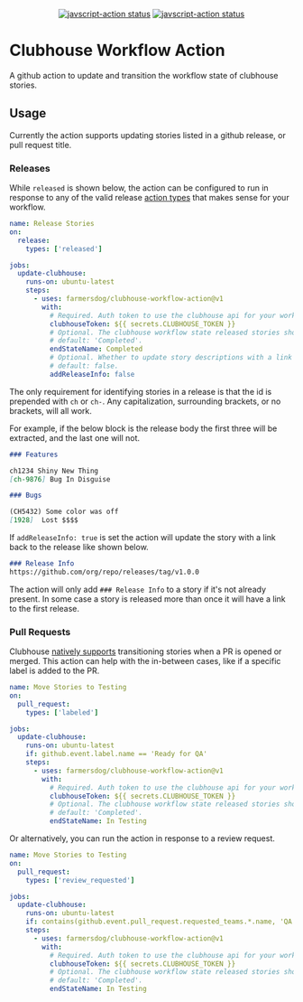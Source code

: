 
<p align="center">
  <a href="https://github.com/farmersdog/clubhouse-workflow-action/actions"><img alt="javscript-action status" src="https://github.com/farmersdog/clubhouse-workflow-action/workflows/unit%20tests/badge.svg"></a>
  <a href="https://github.com/farmersdog/clubhouse-action-test/actions?query=workflow%3A%22clubhouse+workflow+e2e+test%22"><img alt="javscript-action status" src="https://github.com/farmersdog/clubhouse-action-test/workflows/clubhouse%20workflow%20e2e%20test/badge.svg"></a>
</p>

# Clubhouse Workflow Action

A github action to update and transition the workflow state of clubhouse stories.

## Usage

Currently the action supports updating stories listed in a github release, or
pull request title.

### Releases

While `released` is shown below, the action can be configured to run in response to any of the valid release [action types](https://docs.github.com/en/developers/webhooks-and-events/webhooks/webhook-events-and-payloads#release) that makes sense for your workflow.

```yaml
name: Release Stories
on:
  release:
    types: ['released']

jobs:
  update-clubhouse:
    runs-on: ubuntu-latest
    steps:
      - uses: farmersdog/clubhouse-workflow-action@v1
        with:
          # Required. Auth token to use the clubhouse api for your workspace.
          clubhouseToken: ${{ secrets.CLUBHOUSE_TOKEN }}
          # Optional. The clubhouse workflow state released stories should be in.
          # default: 'Completed'.
          endStateName: Completed
          # Optional. Whether to update story descriptions with a link to the release.
          # default: false.
          addReleaseInfo: false
```

The only requirement for identifying stories in a release is that the id is prepended with `ch` or `ch-`. Any capitalization, surrounding brackets, or no brackets, will all work.

For example, if the below block is the release body the first three will be extracted, and the last one will not.

```markdown
### Features

ch1234 Shiny New Thing
[ch-9876] Bug In Disguise

### Bugs

(CH5432) Some color was off
[1928]  Lost $$$$
```

If `addReleaseInfo: true` is set the action will update the story with a link back to the release like shown below.
```markdown
### Release Info
https://github.com/org/repo/releases/tag/v1.0.0
```
The action will only add `### Release Info` to a story if it's not already present. In some case a story is released more than once it will have a link to the first release.

### Pull Requests

Clubhouse [natively supports](https://help.clubhouse.io/hc/en-us/articles/208139833-Configuring-The-Clubhouse-GitHub-Event-Handlers) transitioning stories when a PR is opened or merged. This action can help with the in-between cases, like if a specific label is added to the PR.

```yaml
name: Move Stories to Testing
on:
  pull_request:
    types: ['labeled']

jobs:
  update-clubhouse:
    runs-on: ubuntu-latest
    if: github.event.label.name == 'Ready for QA'
    steps:
      - uses: farmersdog/clubhouse-workflow-action@v1
        with:
          # Required. Auth token to use the clubhouse api for your workspace.
          clubhouseToken: ${{ secrets.CLUBHOUSE_TOKEN }}
          # Optional. The clubhouse workflow state released stories should be in.
          # default: 'Completed'.
          endStateName: In Testing
```

Or alternatively, you can run the action in response to a review request.

```yaml
name: Move Stories to Testing
on:
  pull_request:
    types: ['review_requested']

jobs:
  update-clubhouse:
    runs-on: ubuntu-latest
    if: contains(github.event.pull_request.requested_teams.*.name, 'QA')
    steps:
      - uses: farmersdog/clubhouse-workflow-action@v1
        with:
          # Required. Auth token to use the clubhouse api for your workspace.
          clubhouseToken: ${{ secrets.CLUBHOUSE_TOKEN }}
          # Optional. The clubhouse workflow state released stories should be in.
          # default: 'Completed'.
          endStateName: In Testing
```
